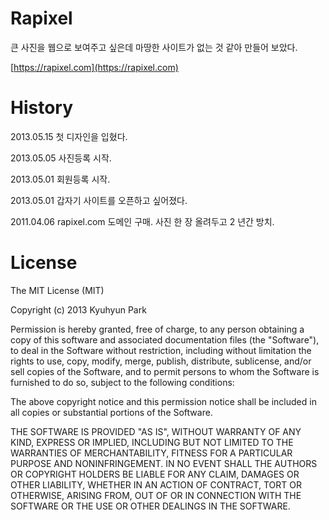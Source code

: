 # Rapixel

큰 사진을 웹으로 보여주고 싶은데 마땅한 사이트가 없는 것 같아 만들어 보았다.

[https://rapixel.com](https://rapixel.com)

# History

2013.05.15 첫 디자인을 입혔다.

2013.05.05 사진등록 시작.

2013.05.01 회원등록 시작.

2013.05.01 갑자기 사이트를 오픈하고 싶어졌다.

2011.04.06 rapixel.com 도메인 구매. 사진 한 장 올려두고 2 년간 방치.


# License

The MIT License (MIT)

Copyright (c) 2013 Kyuhyun Park

Permission is hereby granted, free of charge, to any person obtaining a copy of this software and associated documentation files (the "Software"), to deal in the Software without restriction, including without limitation the rights to use, copy, modify, merge, publish, distribute, sublicense, and/or sell copies of the Software, and to permit persons to whom the Software is furnished to do so, subject to the following conditions:

The above copyright notice and this permission notice shall be included in all copies or substantial portions of the Software.

THE SOFTWARE IS PROVIDED "AS IS", WITHOUT WARRANTY OF ANY KIND, EXPRESS OR IMPLIED, INCLUDING BUT NOT LIMITED TO THE WARRANTIES OF MERCHANTABILITY, FITNESS FOR A PARTICULAR PURPOSE AND NONINFRINGEMENT. IN NO EVENT SHALL THE AUTHORS OR COPYRIGHT HOLDERS BE LIABLE FOR ANY CLAIM, DAMAGES OR OTHER LIABILITY, WHETHER IN AN ACTION OF CONTRACT, TORT OR OTHERWISE, ARISING FROM, OUT OF OR IN CONNECTION WITH THE SOFTWARE OR THE USE OR OTHER DEALINGS IN THE SOFTWARE.